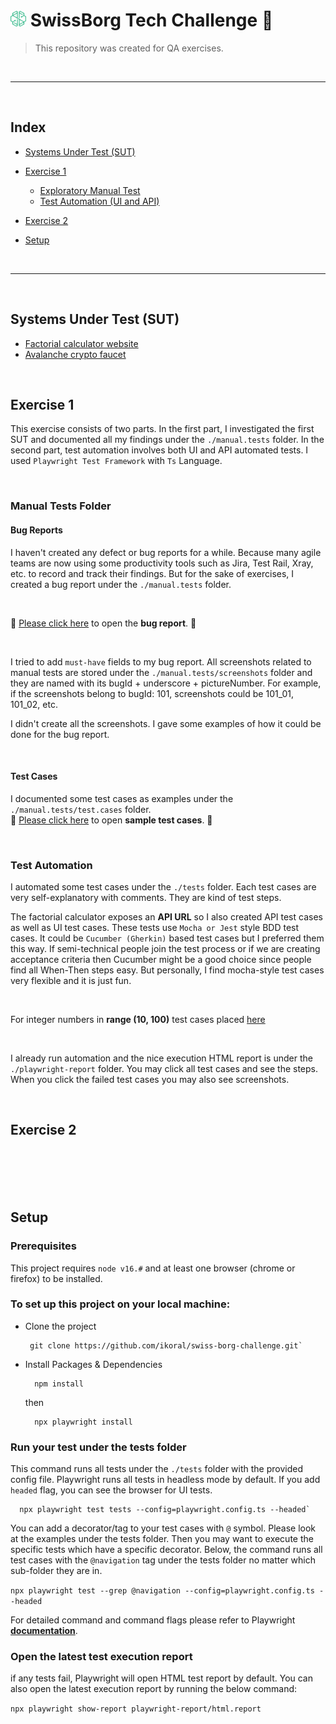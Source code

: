 # <img style="width:25px; height:25px;" src="./assets/swissborg.svg"> SwissBorg Tech Challenge :muscle:

> This repository was created for QA exercises.

<br />

---

<br />

## Index

- [Systems Under Test (SUT)](#systems-under-test-sut)

- [Exercise 1](#exercise-1)

  - [Exploratory Manual Test](#manual-tests-folder)
  - [Test Automation (UI and API)](#test-automation)

- [Exercise 2](#exercise-2)

- [Setup](#setup)

<br />

---

<br />

## Systems Under Test (SUT)

- [Factorial calculator website](https://qainterview.pythonanywhere.com)
- [Avalanche crypto faucet](https://qainterview.pythonanywhere.com)

<br />

## Exercise 1

This exercise consists of two parts. In the first part, I investigated the first SUT and documented all my findings under the `./manual.tests` folder. In the second part, test automation involves both UI and API automated tests. I used `Playwright Test Framework` with `Ts` Language.

<br />

### Manual Tests Folder

#### Bug Reports

I haven't created any defect or bug reports for a while. Because many agile teams are now using some productivity tools such as Jira, Test Rail, Xray, etc. to record and track their findings. But for the sake of exercises, I created a bug report under the `./manual.tests` folder.

<br />

:bug: [Please click here](manual.tests/bug.reports/_bug.report.md) to open the **bug report**. :bug:

<br />

I tried to add `must-have` fields to my bug report. All screenshots related to manual tests are stored under the `./manual.tests/screenshots` folder and they are named with its bugId + underscore + pictureNumber. For example, if the screenshots belong to bugId: 101, screenshots could be 101_01, 101_02, etc.

I didn't create all the screenshots. I gave some examples of how it could be done for the bug report.

<br />

#### Test Cases

I documented some test cases as examples under the `./manual.tests/test.cases` folder.
</br>
:mag_right: [Please click here](manual.tests/test.cases/test.cases.md) to open **sample test cases**. :mag_right:

<br />

### Test Automation

I automated some test cases under the `./tests` folder. Each test cases are very self-explanatory with comments. They are kind of test steps.

The factorial calculator exposes an **API URL** so I also created API test cases as well as UI test cases. These tests use `Mocha or Jest` style BDD test cases. It could be `Cucumber (Gherkin)` based test cases but I preferred them this way. If semi-technical people join the test process or if we are creating acceptance criteria then Cucumber might be a good choice since people find all When-Then steps easy. But personally, I find mocha-style test cases very flexible and it is just fun.

<br />

For integer numbers in **range (10, 100)** test cases placed [here](https://github.com/ikoral/swiss-borg-challenge/blob/d4e4be9a0728181818d5e6c4899e8b7741bea70b/tests/calculator.api/calculator.api.test.ts#L69)

<br />

I already run automation and the nice execution HTML report is under the `./playwright-report` folder. You may click all test cases and see the steps. When you click the failed test cases you may also see screenshots.

<br />

## Exercise 2

<br />
<br />
<br />
<br />

## Setup

### Prerequisites

This project requires `node v16.#` and at least one browser (chrome or firefox) to be installed.

### To set up this project on your local machine:

- Clone the project

  ```
   git clone https://github.com/ikoral/swiss-borg-challenge.git`
  ```

- Install Packages & Dependencies

  ```
    npm install
  ```

  then

  ```
    npx playwright install
  ```

### Run your test under the tests folder

This command runs all tests under the `./tests` folder with the provided config file. Playwright runs all tests in headless mode by default. If you add `headed` flag, you can see the browser for UI tests.

```
  npx playwright test tests --config=playwright.config.ts --headed`
```

You can add a decorator/tag to your test cases with `@` symbol. Please look at the examples under the tests folder. Then you may want to execute the specific tests which have a specific decorator. Below, the command runs all test cases with the `@navigation` tag under the tests folder no matter which sub-folder they are in.

`npx playwright test --grep @navigation --config=playwright.config.ts --headed`

For detailed command and command flags please refer to Playwright **[documentation](https://playwright.dev/docs/test-cli)**.

### Open the latest test execution report

if any tests fail, Playwright will open HTML test report by default. You can also open the latest execution report by running the below command:

`npx playwright show-report playwright-report/html.report`
